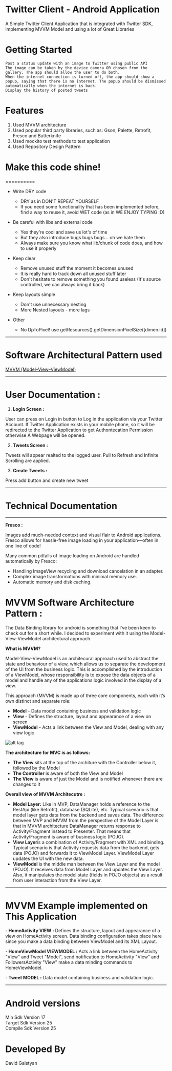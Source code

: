 Twitter Client - Android Application
==========
A Simple Twitter Client Application that is integrated with Twitter SDK, implementing MVVM Model and using a lot of Great Libraries

Getting Started
==========
```
Post a status update with an image to Twitter using public API 
The image can be taken by the device camera OR chosen from the gallery. The app should allow the user to do both. 
When the internet connection is turned off, the app should show a popup, saying that there is no internet. The popup should be dismissed automatically when the internet is back. 
Display the history of posted tweets
```

Features
==========
1. Used MVVM architecture
2. Used popular third party libraries, such as: Gson, Palette, Retrofit, Fresco and Butterknife
3. Used mockito test methods to test application
4. Used Repository Design Pattern

# Make this code shine!
==========

-  Write DRY code

    - DRY as in DON'T REPEAT YOURSELF
    - If you need some functionality that has been implemented before,
      find a way to reuse it, avoid WET code (as in WE ENJOY TYPING :D)

- Be careful with libs and external code

    - Yes they're cool and save us lot's of time
    - But they also introduce bugs bugs bugs... oh we hate them
    - Always make sure you know what lib/chunk of code does, and how to use it properly

-  Keep clear

    - Remove unused stuff the moment it becomes unused
    - It is really hard to track down all unused stuff later
    - Don't hesitate to remove something you found useless
      (It's source controlled, we can always bring it back)

-  Keep layouts simple

    - Don't use unnecessary nesting
    - More Nested layouts - more lags

-  Other

    - No DpToPixel! use getResources().getDimensionPixelSize([dimen.id])
-----------------------------------------------------------------------------------------------------


# Software Architectural Pattern used
[MVVM (Model–View–ViewModel)](https://en.wikipedia.org/wiki/Model–view–viewmodel)

-----------------------------------------------------------------------------------------------------

# User Documentation :

1. **Login Screen :**

User can press on Login in button to Log in the application via your Twitter Account. If Twitter Application exists in your mobile phone, so it will be redirected to the Twitter Application to get Authontecation Permission otherwise A Webpage will be opened.

2. **Tweets Screen :**

Tweets will appear realted to the logged user. Pull to Refresh and Infinite Scrolling are applied.

3. **Create Tweets :**

Press add button and create new tweet

-----------------------------------------------------------------------------------------------------

# Technical Documentation
-----------------------------------------------------------------------------------------------------
**Fresco :**

Images add much-needed context and visual flair to Android applications. Fresco allows for hassle-free image loading in your application—often in one line of code!

Many common pitfalls of image loading on Android are handled automatically by Fresco:
- Handling ImageView recycling and download cancelation in an adapter.
- Complex image transformations with minimal memory use.
- Automatic memory and disk caching.

# MVVM Software Architecture Pattern :

The Data Binding library for android is something that I’ve been keen to check out for a short while. I decided to experiment with it using the Model-View-ViewModel architectural approach.

**What is MVVM?**

Model-View-ViewModel is an architecural approach used to abstract the state and behaviour of a view, which allows us to separate the development of the UI from the business logic. This is accomplished by the introduction of a ViewModel, whose responsibility is to expose the data objects of a model and handle any of the applications logic involved in the display of a view.

This approach (MVVM) is made up of three core components, each with it’s own distinct and separate role:
- **Model** - Data model containing business and validation logic
- **View** - Defines the structure, layout and appearance of a view on screen
- **ViewModel** - Acts a link between the View and Model, dealing with any view logic

![alt tag](https://cdn-images-1.medium.com/max/1400/1*WfT-BCzN0ZAGzdE30oea1g.png)

**The architecture for MVC is as follows:**
- **The View** sits at the top of the architure with the Controller below it, followed by the Model
- **The Controller** is aware of both the View and Model
- **The View** is aware of just the Model and is notified whenever there are changes to it

**Overall view of MVVM Architecutre :**
- **Model Layer:** Like in MVP, DataManager holds a reference to the RestApi (like Retrofit), database (SQLite), etc. Typical scenario is that model layer gets data from the backend and saves data. The difference between MVP and MVVM from the perspective of the Model Layer is that in MVVM architecture DataManager returns response to Activity/Fragment instead to Presenter. That means that Activity/Fragment is aware of business logic (POJO).
- **View Layer**is a combination of Activity/Fragment with XML and binding. Typical scenario is that Activity requests data from the backend, gets data (POJO) and forwards it to ViewModel Layer. ViewModel Layer updates the UI with the new data.
- **ViewModel** is the middle man between the View Layer and the model (POJO). It receives data from Model Layer and updates the View Layer. Also, it manipulates the model state (fields in POJO objects) as a result from user interaction from the View Layer.

-----------------------------------------------------------------------------------------------------

# MVVM Example implemented on This Application

**- HomeActivity VIEW :**
Defines the structure, layout and appearance of a view on HomeActivity screen. Data binding configuration takes place here since you make a data binding between ViewModel and its XML Layout.

**- HomeViewModel VIEWMODEL :**
Acts a link between the HomeActivity "View" and Tweet "Model", send notification to HomeActivity "View" and FollowersActivity "View" make a data minding commands to HomeViewModel.

**- Tweet MODEL :**
Data model containing business and validation logic.

-----------------------------------------------------------------------------------------------------

Android versions
==========
Min Sdk Version 17 <br/>
Target Sdk Version 25 <br/>
Compile Sdk Version 25

Developed By
==========
David Galstyan
